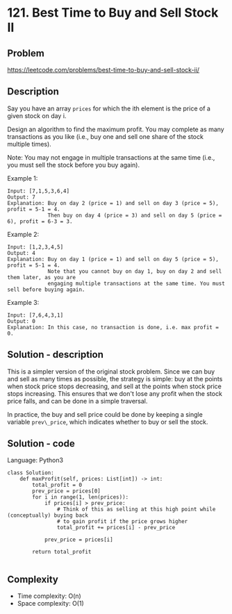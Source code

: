 # 121. Best Time to Buy and Sell Stock II

## Problem

https://leetcode.com/problems/best-time-to-buy-and-sell-stock-ii/

## Description

Say you have an array `prices` for which the ith element is the price of a given stock on day i.

Design an algorithm to find the maximum profit. You may complete as many transactions as you like (i.e., buy one and sell one share of the stock multiple times).

Note: You may not engage in multiple transactions at the same time (i.e., you must sell the stock before you buy again).

Example 1:

```
Input: [7,1,5,3,6,4]
Output: 7
Explanation: Buy on day 2 (price = 1) and sell on day 3 (price = 5), profit = 5-1 = 4.
             Then buy on day 4 (price = 3) and sell on day 5 (price = 6), profit = 6-3 = 3.
```

Example 2:

```
Input: [1,2,3,4,5]
Output: 4
Explanation: Buy on day 1 (price = 1) and sell on day 5 (price = 5), profit = 5-1 = 4.
             Note that you cannot buy on day 1, buy on day 2 and sell them later, as you are
             engaging multiple transactions at the same time. You must sell before buying again.
```

Example 3:

```
Input: [7,6,4,3,1]
Output: 0
Explanation: In this case, no transaction is done, i.e. max profit = 0.
```

## Solution - description

This is a simpler version of the original stock problem. Since we can buy and sell as many times as possible, the strategy is simple: buy at the points when stock price stops decreasing, and sell at the points when stock price stops increasing. This ensures that we don't lose any profit when the stock price falls, and can be done in a simple traversal.

In practice, the buy and sell price could be done by keeping a single variable `prev\_price`, which indicates whether to buy or sell the stock.

## Solution - code

Language: Python3

```
class Solution:
    def maxProfit(self, prices: List[int]) -> int:
        total_profit = 0
        prev_price = prices[0]
        for i in range(1, len(prices)):
            if prices[i] > prev_price:
                # Think of this as selling at this high point while (conceptually) buying back
                # to gain profit if the price grows higher
                total_profit += prices[i] - prev_price
            
            prev_price = prices[i]
        
        return total_profit
    
```

## Complexity

* Time complexity:  O(n)
* Space complexity: O(1)
